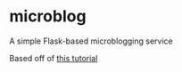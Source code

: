 # microblog
A simple Flask-based microblogging service

Based off of [this tutorial](https://blog.miguelgrinberg.com/post/the-flask-mega-tutorial-part-i-hello-world)